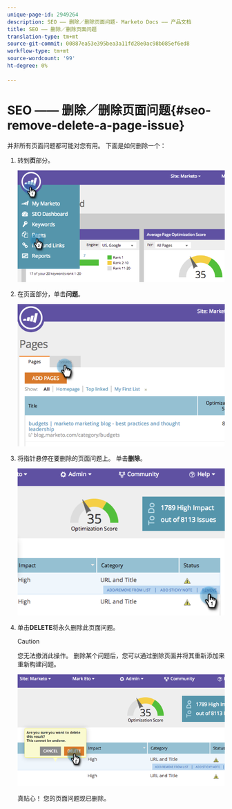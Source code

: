 ```yaml
---
unique-page-id: 2949264
description: SEO —— 删除／删除页面问题- Marketo Docs —— 产品文档
title: SEO —— 删除／删除页面问题
translation-type: tm+mt
source-git-commit: 00887ea53e395bea3a11fd28e0ac98b085ef6ed8
workflow-type: tm+mt
source-wordcount: '99'
ht-degree: 0%

---
```



# SEO —— 删除／删除页面问题{#seo-remove-delete-a-page-issue}

并非所有页面问题都可能对您有用。 下面是如何删除一个：

1. 转到&#x200B;**页**&#x200B;部分。

   ![](assets/image2014-9-18-14-3a0-3a16.png)

1. 在页面部分，单击&#x200B;**问题**。

   ![](assets/image2014-9-18-14-3a0-3a30.png)

1. 将指针悬停在要删除的页面问题上。 单击&#x200B;**删除**。

   ![](assets/image2014-9-18-14-3a0-3a38.png)

1. 单击&#x200B;**DELETE**&#x200B;将永久删除此页面问题。

   >[!CAUTION]
   >
   >您无法撤消此操作。 删除某个问题后，您可以通过删除页面并将其重新添加来重新构建问题。

   ![](assets/image2014-9-18-14-3a1-3a28.png)

   真贴心！ 您的页面问题现已删除。

